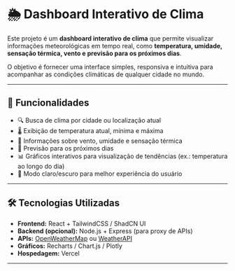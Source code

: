 # 🌦️ Dashboard Interativo de Clima

Este projeto é um **dashboard interativo de clima** que permite visualizar informações meteorológicas em tempo real, como **temperatura, umidade, sensação térmica, vento e previsão para os próximos dias**.

O objetivo é fornecer uma interface simples, responsiva e intuitiva para acompanhar as condições climáticas de qualquer cidade no mundo.

---

## 🚀 Funcionalidades

* 🔍 Busca de clima por cidade ou localização atual
* 🌡️ Exibição de temperatura atual, mínima e máxima
* 💨 Informações sobre vento, umidade e sensação térmica
* 📅 Previsão para os próximos dias
* 📊 Gráficos interativos para visualização de tendências (ex.: temperatura ao longo do dia)
* 🌙 Modo claro/escuro para melhor experiência do usuário

---

## 🛠️ Tecnologias Utilizadas

* **Frontend:** React + TailwindCSS / ShadCN UI
* **Backend (opcional):** Node.js + Express (para proxy de APIs)
* **APIs:** [OpenWeatherMap](https://openweathermap.org/) ou [WeatherAPI](https://www.weatherapi.com/)
* **Gráficos:** Recharts / Chart.js / Plotly
* **Hospedagem:** Vercel

---



